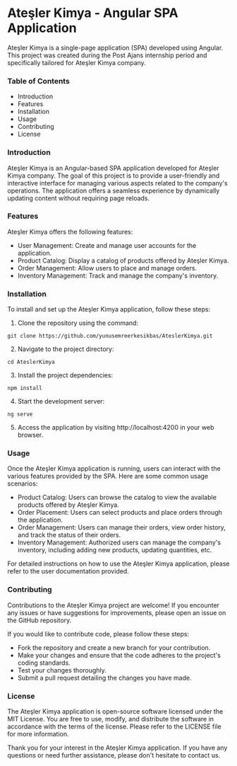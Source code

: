 # Ateşler Kimya - Angular SPA Application
Ateşler Kimya is a single-page application (SPA) developed using Angular. This project was created during the Post Ajans internship period and specifically tailored for Ateşler Kimya company.
### Table of Contents
- Introduction
- Features
- Installation
- Usage
- Contributing
- License

### Introduction

Ateşler Kimya is an Angular-based SPA application developed for Ateşler Kimya company. The goal of this project is to provide a user-friendly and interactive interface for managing various aspects related to the company's operations. The application offers a seamless experience by dynamically updating content without requiring page reloads.

### Features

Ateşler Kimya offers the following features:

- User Management: Create and manage user accounts for the application.
- Product Catalog: Display a catalog of products offered by Ateşler Kimya.
- Order Management: Allow users to place and manage orders.
- Inventory Management: Track and manage the company's inventory.

### Installation
To install and set up the Ateşler Kimya application, follow these steps:
1. Clone the repository using the command:
```
git clone https://github.com/yunusemreerkesikbas/AteslerKimya.git
```
2. Navigate to the project directory:
```
cd AteslerKimya
```
3. Install the project dependencies:
```
npm install
```
4. Start the development server:
```
ng serve
```
5. Access the application by visiting http://localhost:4200 in your web browser.

### Usage

Once the Ateşler Kimya application is running, users can interact with the various features provided by the SPA. Here are some common usage scenarios:

- Product Catalog: Users can browse the catalog to view the available products offered by Ateşler Kimya.
- Order Placement: Users can select products and place orders through the application.
- Order Management: Users can manage their orders, view order history, and track the status of their orders.
- Inventory Management: Authorized users can manage the company's inventory, including adding new products, updating quantities, etc.

For detailed instructions on how to use the Ateşler Kimya application, please refer to the user documentation provided.

### Contributing

Contributions to the Ateşler Kimya project are welcome! If you encounter any issues or have suggestions for improvements, please open an issue on the GitHub repository.

If you would like to contribute code, please follow these steps:

- Fork the repository and create a new branch for your contribution.
- Make your changes and ensure that the code adheres to the project's coding standards.
- Test your changes thoroughly.
- Submit a pull request detailing the changes you have made.

### License

The Ateşler Kimya application is open-source software licensed under the MIT License. You are free to use, modify, and distribute the software in accordance with the terms of the license. Please refer to the LICENSE file for more information.

Thank you for your interest in the Ateşler Kimya application. If you have any questions or need further assistance, please don't hesitate to contact us.
